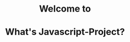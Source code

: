 <script src="fun.js"></script>
<h1 style="text-align:center;">Welcome to <script>document.write(document.title);</script></h1>

<div class="main">
  <h1 style="text-align:center;">What's Javascript-Project?</h1>
</div>
